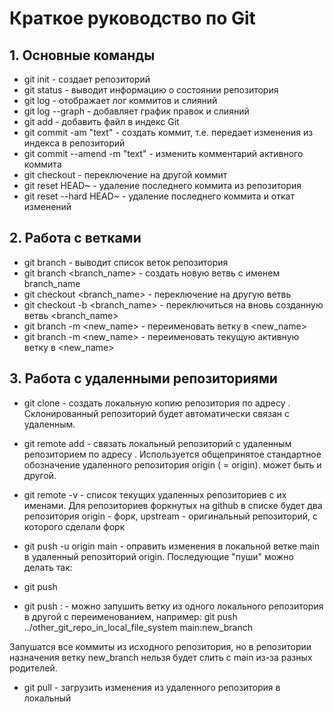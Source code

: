 # Краткое руководство по  Git

## 1. Основные команды

* git init - создает репозиторий
* git status - выводит информацию о состоянии репозитория
* git log - отображает лог коммитов и слияний
* git log --graph - добавляет график правок и слияний
* git add <filename> - добавить файл в индекс Git
* git commit -am "text" - создать коммит, т.е. передает изменения из индекса в репозиторий
* git commit --amend -m "text" - изменить комментарий активного коммита
* git checkout <hash> - переключение на другой коммит
* git reset HEAD~ - удаление последнего коммита из репозитория
* git reset --hard HEAD~ - удаление последнего коммита и откат изменений

## 2. Работа с ветками

* git branch - выводит список веток репозитория
* git branch <branch_name> - создать новую ветвь с именем branch_name
* git checkout <branch_name> - переключение на другую ветвь
* git checkout -b <branch_name> - переключиться на вновь созданную ветвь <branch_name>
* git branch -m <name> <new_name> - переименовать ветку <name> в <new_name>
* git branch -m <new_name> - переименовать текущую активную ветку в <new_name>

## 3. Работа с удаленными репозиториями

* git clone <url> - создать локальную копию репозитория по адресу <url>. Склонированный репозиторий будет автоматически связан с удаленным.
* git remote add <name> <url> - связать локальный репозиторий с удаленным репозиторием по адресу <url>. Используется общепринятое стандартное обозначение удаленного репозитория origin (<name> = origin). <name> может быть и другой.
* git remote -v - список текущих удаленных репозиториев с их именами.
Для репозиториев форкнутых на github в списке будет два репозитория origin - форк, upstream - оригинальный репозиторий, с которого сделали форк
* git push -u origin main - оправить изменения в локальной ветке main в удаленный репозиторий origin. Последующие "пуши" можно делать так:
* git push

* git push <remote name> <local branch name>:<remote branch name> - можно запушить ветку из одного локального репозитория в другой с переименованием, например:
git push ../other_git_repo_in_local_file_system main:new_branch

Запушатся все коммиты из исходного репозитория, но в репозитории назначения ветку new_branch нельзя будет слить с main из-за разных родителей.

* git pull - загрузить изменения из удаленного репозитория в локальный


